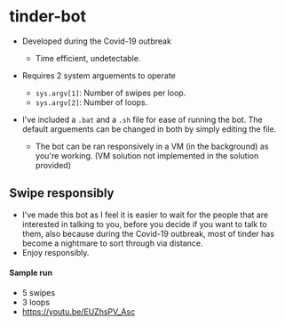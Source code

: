 # tinder-bot
- Developed during the Covid-19 outbreak
    - Time efficient, undetectable.

- Requires 2 system arguements to operate
    - <code>sys.argv[1]</code>: Number of swipes per loop.
    - <code>sys.argv[2]</code>: Number of loops.
 
- I've included a <code>.bat</code> and a <code>.sh</code> file for ease of running the bot. The default arguements can be changed in both by simply editing the file.

    - The bot can be ran responsively in a VM (in the background) as you're working. (VM solution not implemented in the solution provided)


## Swipe responsibly
- I've made this bot as I feel it is easier to wait for the people that are interested in talking to you, before you decide if you want to talk to them, also because during the Covid-19 outbreak, most of tinder has become a nightmare to sort through via distance. 
- Enjoy responsibly.

#### Sample run
- 5 swipes
- 3 loops
- https://youtu.be/EUZhsPV_Asc
